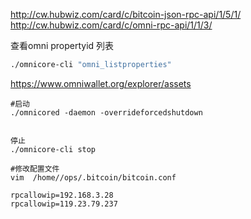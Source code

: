 
http://cw.hubwiz.com/card/c/bitcoin-json-rpc-api/1/5/1/
http://cw.hubwiz.com/card/c/omni-rpc-api/1/1/3/

查看omni propertyid 列表

```sh
./omnicore-cli "omni_listproperties" 
```

<https://www.omniwallet.org/explorer/assets>



```shell
#启动
./omnicored -daemon -overrideforcedshutdown


停止
./omnicore-cli stop

#修改配置文件
vim  /home//ops/.bitcoin/bitcoin.conf

rpcallowip=192.168.3.28
rpcallowip=119.23.79.237
```






